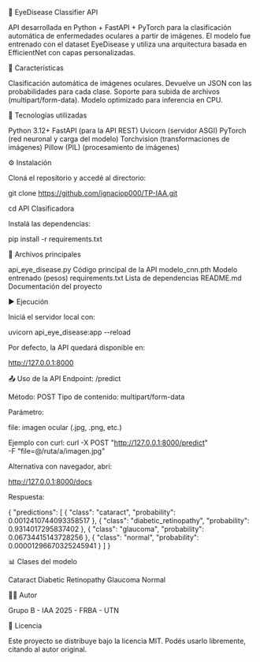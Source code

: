 🧠 EyeDisease Classifier API

API desarrollada en Python + FastAPI + PyTorch para la clasificación automática de enfermedades oculares a partir de imágenes.
El modelo fue entrenado con el dataset EyeDisease y utiliza una arquitectura basada en EfficientNet con capas personalizadas.


🚀 Características

Clasificación automática de imágenes oculares.
Devuelve un JSON con las probabilidades para cada clase.
Soporte para subida de archivos (multipart/form-data).
Modelo optimizado para inferencia en CPU.


🧩 Tecnologías utilizadas

Python 3.12+
FastAPI (para la API REST)
Uvicorn (servidor ASGI)
PyTorch (red neuronal y carga del modelo)
Torchvision (transformaciones de imágenes)
Pillow (PIL) (procesamiento de imágenes)


⚙️ Instalación

Cloná el repositorio y accedé al directorio:

  git clone https://github.com/ignaciop000/TP-IAA.git
  
  cd API Clasificadora
  

Instalá las dependencias:

  pip install -r requirements.txt


🧱 Archivos principales

api_eye_disease.py	Código principal de la API
modelo_cnn.pth	Modelo entrenado (pesos)
requirements.txt	Lista de dependencias
README.md	Documentación del proyecto


▶️ Ejecución

Iniciá el servidor local con:

  uvicorn api_eye_disease:app --reload

Por defecto, la API quedará disponible en:

  http://127.0.0.1:8000


📤 Uso de la API
Endpoint: /predict

Método: POST
Tipo de contenido: multipart/form-data

Parámetro:

file: imagen ocular (.jpg, .png, etc.)

Ejemplo con curl:
  curl -X POST "http://127.0.0.1:8000/predict" \
    -F "file=@/ruta/a/imagen.jpg"

Alternativa con navegador, abrí:

  http://127.0.0.1:8000/docs


Respuesta:

{
  "predictions": [
    {
      "class": "cataract",
      "probability": 0.0012410744093358517
    },
    {
      "class": "diabetic_retinopathy",
      "probability": 0.9314017295837402
    },
    {
      "class": "glaucoma",
      "probability": 0.06734415143728256
    },
    {
      "class": "normal",
      "probability": 0.00001296670325245941
    }
  ]
}


📊 Clases del modelo

Cataract
Diabetic Retinopathy
Glaucoma
Normal


👨‍💻 Autor

Grupo B - IAA 2025 - FRBA - UTN


📄 Licencia

Este proyecto se distribuye bajo la licencia MIT.
Podés usarlo libremente, citando al autor original.
